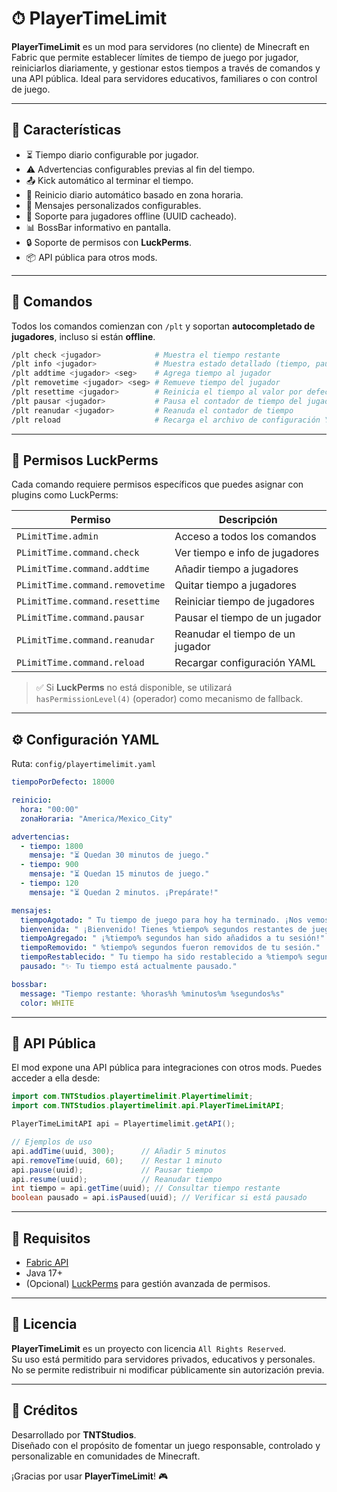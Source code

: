 # ⏱ PlayerTimeLimit

**PlayerTimeLimit** es un mod para servidores (no cliente) de Minecraft en Fabric que permite establecer límites de tiempo de juego por jugador, reiniciarlos diariamente, y gestionar estos tiempos a través de comandos y una API pública. Ideal para servidores educativos, familiares o con control de juego.

---

## 📌 Características

- ⏳ Tiempo diario configurable por jugador.
- ⚠️ Advertencias configurables previas al fin del tiempo.
- 📤 Kick automático al terminar el tiempo.
- 🔁 Reinicio diario automático basado en zona horaria.
- 💬 Mensajes personalizados configurables.
- 🧠 Soporte para jugadores offline (UUID cacheado).
- 📊 BossBar informativo en pantalla.
- 🔒 Soporte de permisos con **LuckPerms**.
- 📦 API pública para otros mods.

---

## 🧪 Comandos

Todos los comandos comienzan con `/plt` y soportan **autocompletado de jugadores**, incluso si están **offline**.

```bash
/plt check <jugador>            # Muestra el tiempo restante
/plt info <jugador>             # Muestra estado detallado (tiempo, pausado, agotado)
/plt addtime <jugador> <seg>    # Agrega tiempo al jugador
/plt removetime <jugador> <seg> # Remueve tiempo del jugador
/plt resettime <jugador>        # Reinicia el tiempo al valor por defecto
/plt pausar <jugador>           # Pausa el contador de tiempo del jugador
/plt reanudar <jugador>         # Reanuda el contador de tiempo
/plt reload                     # Recarga el archivo de configuración YAML
```
---

## 🔐 Permisos LuckPerms

Cada comando requiere permisos específicos que puedes asignar con plugins como LuckPerms:

| Permiso                             | Descripción                          |
|-------------------------------------|--------------------------------------|
| `PLimitTime.admin`                  | Acceso a todos los comandos          |
| `PLimitTime.command.check`          | Ver tiempo e info de jugadores       |
| `PLimitTime.command.addtime`        | Añadir tiempo a jugadores            |
| `PLimitTime.command.removetime`     | Quitar tiempo a jugadores            |
| `PLimitTime.command.resettime`      | Reiniciar tiempo de jugadores        |
| `PLimitTime.command.pausar`         | Pausar el tiempo de un jugador       |
| `PLimitTime.command.reanudar`       | Reanudar el tiempo de un jugador     |
| `PLimitTime.command.reload`         | Recargar configuración YAML          |

> ✅ Si **LuckPerms** no está disponible, se utilizará `hasPermissionLevel(4)` (operador) como mecanismo de fallback.

---

## ⚙️ Configuración YAML

Ruta: `config/playertimelimit.yaml`

```yaml
tiempoPorDefecto: 18000

reinicio:
  hora: "00:00"
  zonaHoraria: "America/Mexico_City"

advertencias:
  - tiempo: 1800
    mensaje: "⏳ Quedan 30 minutos de juego."
  - tiempo: 900
    mensaje: "⏳ Quedan 15 minutos de juego."
  - tiempo: 120
    mensaje: "⏳ Quedan 2 minutos. ¡Prepárate!"

mensajes:
  tiempoAgotado: " Tu tiempo de juego para hoy ha terminado. ¡Nos vemos mañana!"
  bienvenida: " ¡Bienvenido! Tienes %tiempo% segundos restantes de juego."
  tiempoAgregado: " ¡%tiempo% segundos han sido añadidos a tu sesión!"
  tiempoRemovido: " %tiempo% segundos fueron removidos de tu sesión."
  tiempoRestablecido: " Tu tiempo ha sido restablecido a %tiempo% segundos."
  pausado: "✨ Tu tiempo está actualmente pausado."

bossbar:
  message: "Tiempo restante: %horas%h %minutos%m %segundos%s"
  color: WHITE
```
---

## 🧩 API Pública

El mod expone una API pública para integraciones con otros mods. Puedes acceder a ella desde:

```java
import com.TNTStudios.playertimelimit.Playertimelimit;
import com.TNTStudios.playertimelimit.api.PlayerTimeLimitAPI;

PlayerTimeLimitAPI api = Playertimelimit.getAPI();

// Ejemplos de uso
api.addTime(uuid, 300);      // Añadir 5 minutos
api.removeTime(uuid, 60);    // Restar 1 minuto
api.pause(uuid);             // Pausar tiempo
api.resume(uuid);            // Reanudar tiempo
int tiempo = api.getTime(uuid); // Consultar tiempo restante
boolean pausado = api.isPaused(uuid); // Verificar si está pausado
```
---

## 🧩 Requisitos

- [Fabric API](https://modrinth.com/mod/fabric-api)
- Java 17+
- (Opcional) [LuckPerms](https://luckperms.net) para gestión avanzada de permisos.

---

## 📄 Licencia

**PlayerTimeLimit** es un proyecto con licencia `All Rights Reserved`.  
Su uso está permitido para servidores privados, educativos y personales.  
No se permite redistribuir ni modificar públicamente sin autorización previa.

---

## 🙌 Créditos

Desarrollado por **TNTStudios**.  
Diseñado con el propósito de fomentar un juego responsable, controlado y personalizable en comunidades de Minecraft.

¡Gracias por usar **PlayerTimeLimit**! 🎮

